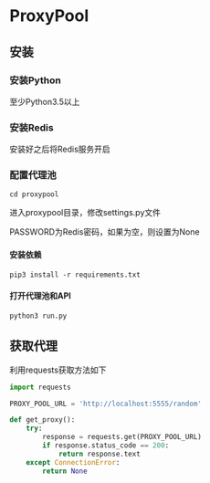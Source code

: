 # ProxyPool

## 安装

### 安装Python

至少Python3.5以上

### 安装Redis

安装好之后将Redis服务开启

### 配置代理池

```
cd proxypool
```

进入proxypool目录，修改settings.py文件

PASSWORD为Redis密码，如果为空，则设置为None

#### 安装依赖

```
pip3 install -r requirements.txt
```

#### 打开代理池和API

```
python3 run.py
```

## 获取代理


利用requests获取方法如下

```python
import requests

PROXY_POOL_URL = 'http://localhost:5555/random'

def get_proxy():
    try:
        response = requests.get(PROXY_POOL_URL)
        if response.status_code == 200:
            return response.text
    except ConnectionError:
        return None
```